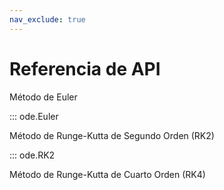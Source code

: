 ```yaml
---
nav_exclude: true
---
```


# Referencia de API

 Método de Euler 

::: ode.Euler


 Método de Runge-Kutta de Segundo Orden (RK2) 

::: ode.RK2


 Método de Runge-Kutta de Cuarto Orden (RK4) 


